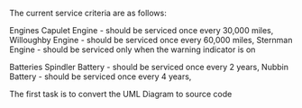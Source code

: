 
The current service criteria are as follows:

Engines
Capulet Engine - should be serviced once every 30,000 miles, 
Willoughby Engine - should be serviced once every 60,000 miles, 
Sternman Engine - should be serviced only when the warning indicator is on

Batteries
Spindler Battery - should be serviced once every 2 years, 
Nubbin Battery - should be serviced once every 4 years, 


The first task is to convert the UML Diagram to source code
